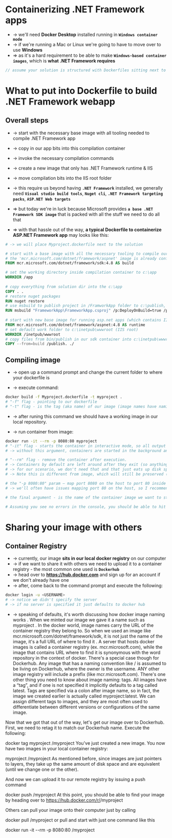 
# Containerizing .NET Framework apps
* -> we'll need **Docker Desktop** installed running in **`Windows container mode`**
* -> if we're running a Mac or Linux we're going to have to move over to use **Windows**
* => as it's a hard requirement to be able to make **`Windows-based container images`**, which is **what .NET Framework requires**

```cs
// assume your solution is structured with Dockerfiles sitting next to your .sln file and each project is its own subfolder
```

# What to put into Dockerfile to build .NET Framework webapp

## Overall steps
* -> start with the necessary base image with all tooling needed to compile .NET Framework app
* -> copy in our app bits into this compilation container
* -> invoke the necessary compilation commands
* -> create a new image that only has .NET Framework runtime & IIS
* -> move compilation bits into the IIS root folder

* -> this require us beyond having **`.NET Framework`** installed, we generally need **`Visual studio build tools`**, **`Nuget cli`**, **`.NET Framework targeting packs`**, **`ASP.NET Web targets`**
* => but today we're in luck because Microsoft provides **`a base .NET Framework SDK image`** that is packed with all the stuff we need to do all that
* => with that hassle out of the way, **a typical Dockerfile to containerize ASP.NET Framework app** may looks like this:
```Dockerfile
# -> we will place Myproject.dockerfile next to the solution

# start with a base image with all the necessary tooling to compile our app
# the 'mcr.microsoft.com/dotnet/framework/aspnet' image is already configured to startup IIS on port 80 when launched
FROM mcr.microsoft.com/dotnet/framework/sdk:4.8 AS build

# set the working directory inside compilation container to c:\app
WORKDIR /app
 
# copy everything from solution dir into the c:\app
COPY . .
# restore nuget packages
RUN nuget restore
# use msbuild to publish project in /FramworkApp folder to c:\publish, which includes only binaries and content files (no sources)
RUN msbuild "FrameworkApp\FrameworkApp.csproj" /p:DeployOnBuild=true /p:PublishUrl="c:\publish" /p:WebPublishMethod=FileSystem /p:DeployDefaultTarget=WebPublish
 
# start with new base image for running asp.net apps (which contains IIS)
FROM mcr.microsoft.com/dotnet/framework/aspnet:4.8 AS runtime
# set default work folder to c:\inetpub\wwwroot (IIS root)
WORKDIR /inetpub/wwwroot
# copy files from bin/publish in our sdk container into c:\inetpub\wwwroot
COPY --from=build /publish. ./
```

## Compiling image
* -> open up a command prompt and change the current folder to where your dockerfile is

* -> execute command: 
```bash
docker build -f Myproject.dockerfile -t myproject .
# "-f" flag - pointing to our dockerfile
# "-t" flag - is the tag (aka name) of our image (image names have naming rules: stick to lowercase and dashes only)
```

* -> after runing this command we should have a working image in our local repository. 

* -> run container from image:
```bash
docker run -it --rm -p 8080:80 myproject
# "-it" flag - starts the container in interactive mode, so all output will be sent to the current console. 
# -> without this argument, containers are started in the background and we need to use docker stop command to terminate it

# "--rm" flag - remove the container after execution. 
# -> Containers by default are left around after they exit (so anything that happened inside the container is preserved)
# -> for our scenario, we don't need that and that just eats up disk space. 
# -> Note this is different from image, which will still be preserved (think about that like class vs object instance)

# the "-p 8080:80" param – map port 8080 on the host to port 80 inside container
# -> we'll often have issues mapping port 80 on the host, so I recommend picking something else

# the final argument - is the name of the container image we want to start with.

# Assuming you see no errors in the console, you should be able to hit the app now by pointing your browser to http://localhost:8080
```

# Sharing your image with others

## Container Registry
* -> currently, our image **sits in our local docker registry** on our computer
* -> if we want to share it with others we need to upload it to a container registry - the most common one used is **`Dockerhub`**
* -> head over to **https://hub.docker.com** and sign up for an account if we don't already have one
* -> after, come back to the command prompt and execute the following:
```bash
docker login -u <USERNAME>
# -> notice we didn't specify the server
# -> if no server is specified it just defaults to docker hub
```

* -> speaking of defaults, it's worth discussing how docker image naming works
. When we minted our image we gave it a name such as myproject
. In the docker world, image names carry the URL of the container registry they belong to.
So when we used an image like mcr.microsoft.com/dotnet/framework/sdk, it is not just the name of the image, it's a full URL of where to find it
. A server that hosts docker images is called a container registry (ex. mcr.microsoft.com), while the image that contains URL where to find it is synonymous with the word repository in the context of docker. There's a special case though for Dockerhub. Any image that has a naming convention like <owner>/<image> is assumed to be living on Dockerhub, where the owner is the username. ANY other image registry will include a prefix (like mcr.microsoft.com). There's one other thing you need to know about image naming: tags. All images have a “tag”, and if one is not specified it implicitly defaults to a tag called latest. Tags are specified via a colon after image name, so in fact, the image we created earlier is actually called myproject:latest. We can assign different tags to images, and they are most often used to differentiate between different versions or configurations of the same image.

Now that we got that out of the way, let's get our image over to Dockerhub. First, we need to retag it to match our Dockerhub name. Execute the following:

docker tag myproject <MY-DOCKERHUB-USERNAME>/myproject
You've just created a new image. You now have two images in your local container registry:

myproject
<MY-DOCKERHUB-USERNAME>/myproject
As mentioned before, since images are just pointers to layers, they take up the same amount of disk space and are equivalent (until we change one or the other).

And now we can upload it to our remote registry by issuing a push command

docker push <MY-DOCKERHUB-USERNAME>/myproject
At this point, you should be able to find your image by heading over to https://hub.docker.com/r/<MY-DOCKERHUB-USERNAME>/myproject

Others can pull your image onto their computer just by calling

docker pull <MY-DOCKERHUB-USERNAME>/myproject
or pull and start with just one command like this

docker run -it --rm -p 8080:80 <MY-DOCKERHUB-USERNAME>/myproject




